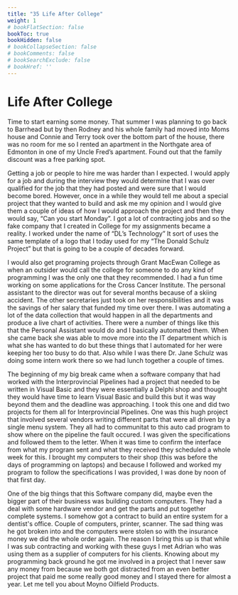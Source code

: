 ```yaml
---
title: "35 Life After College"
weight: 1
# bookFlatSection: false
bookToc: true
bookHidden: false
# bookCollapseSection: false
# bookComments: false
# bookSearchExclude: false
# bookHref: ''
---
```

# Life After College
Time to start earning some money. That summer I was planning to go back to Barrhead but by then Rodney and his whole family had moved into Moms house and Connie and Terry took over the bottom part of the house, there was no room for me so I rented an apartment in the Northgate area of Edmonton in one of my Uncle Fred’s apartment. Found out that the family discount was a free parking spot.

Getting a job or people to hire me was harder than I expected. I would apply for a job and during the interview they would determine that I was over qualified for the job that they had posted and were sure that I would become bored. However, once in a while they would tell me about a special project that they wanted to build and ask me my opinion and I would give them a couple of ideas of how I would approach the project and then they would say, “Can you start Monday”. I got a lot of contracting jobs and so the fake company that I created in College for my assignments became a reality. I worked under the name of “DL’s Technology”  It sort of uses the same template of a logo that I today used for my “The Donald Schulz Project” but that is going to be a couple of decades forward.

I would also get programing projects through Grant MacEwan College as when an outsider would call the college for someone to do any kind of programming I was the only one that they recommended. I had a fun time working on some applications for the Cross Cancer Institute. The personal assistant to the director was out for several months because of a skiing accident. The other secretaries just took on her responsibilities and it was the savings of her salary that funded my time over there.  I was automating a lot of the data collection that would happen in all the departments and produce a live chart of activities. There were a number of things like this that the Personal Assistant would do and I basically automated them. When she came back she was able to move more into the IT department which is what she has wanted to do but these things that I automated for her were keeping her too busy to do that. Also while I was there Dr. Jane Schulz  was doing some intern work there so we had lunch together a couple of times.

The beginning of my big break came when a software company that had worked with the Interprovincial Pipelines had a project that needed to be written in Visual Basic and they were essentially a Delphi shop and thought they would have time to learn Visual Basic and build this but it was way beyond them and the deadline was approaching. I took this one and did two projects for them all for Interprovincial Pipelines. One was this hugh project that involved several vendors writing different parts that were all driven by a single menu system.  They all had to communitat to this auto cad program to show where on the pipeline the fault occured. I was given the specifications and followed them to the letter.  When it was time to confirm the interface from what my program sent and what they received they scheduled a whole week for this.  I brought my computers to their shop (this was before the days of programming on laptops) and because I followed and worked my program to follow the specifications I was provided, I was done by noon of that first day.

One of the big things that this Software company did, maybe even the bigger part of their business was building custom computers. They had a deal with some hardware vendor and get the parts and put together complete systems. I somehow got a contract to build an entire system for a dentist's office. Couple of computers, printer, scanner. The sad thing was he got broken into and the computers were stolen so with the insurance money we did the whole order again. The reason I bring this up is that while I was sub contracting and working with these guys I met Adrian who was using them as a supplier of computers for his clients.  Knowing about my programming back ground he got me involved in a project that I never saw any money from because we both got distracted from an even better project that paid me some really good money and I stayed there for almost a year.  Let me tell you about Moyno Oilfield Products.
